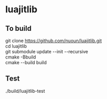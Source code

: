 # luajitlib

## To build
git clone https://github.com/nuoun/luajitlib.git  
cd luajitlib  
git submodule update --init --recursive  
cmake -Bbuild  
cmake --build build

## Test
./build/luajitlib-test
